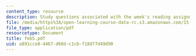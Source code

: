 ```yaml
---
content_type: resource
description: Study questions associated with the week's reading assignment.
file: /media/https%3A/open-learning-course-data-rc.s3.amazonaws.com/15-575-research-seminar-in-it-and-organizations-economic-perspectives-spring-2004/a891cce04467d60dc1cbf18d77d49d90_feb5.pdf
file_type: application/pdf
resourcetype: Document
title: feb5.pdf
uid: a891cce0-4467-d60d-c1cb-f18d77d49d90
---
```

